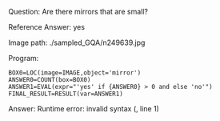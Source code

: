 Question: Are there mirrors that are small?

Reference Answer: yes

Image path: ./sampled_GQA/n249639.jpg

Program:

```
BOX0=LOC(image=IMAGE,object='mirror')
ANSWER0=COUNT(box=BOX0)
ANSWER1=EVAL(expr="'yes' if {ANSWER0} > 0 and else 'no'")
FINAL_RESULT=RESULT(var=ANSWER1)
```
Answer: Runtime error: invalid syntax (<string>, line 1)

